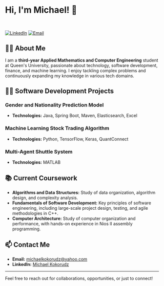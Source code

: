 # Hi, I'm Michael! 👋

<br/>

[![LinkedIn](https://img.shields.io/badge/LinkedIn-Connect-blue?logo=linkedin)](https://www.linkedin.com/in/michaelkokorudz/)
[![Email](https://img.shields.io/badge/Email-Contact%20Me-c14438?logo=mail)](mailto:michaelkokorudz@yahoo.com)

## 👨‍💼 About Me

I am a **third-year Applied Mathematics and Computer Engineering** student at Queen's University, passionate about technology, software development, finance, and machine learning. I enjoy tackling complex problems and continuously expanding my knowledge in various tech domains.

## 👨‍💻 Software Development Projects

### Gender and Nationality Prediction Model  
- **Technologies:** Java, Spring Boot, Maven, Elasticsearch, Excel  

### Machine Learning Stock Trading Algorithm  
- **Technologies:** Python, TensorFlow, Keras, QuantConnect  

### Multi-Agent Shuttle System  
- **Technologies:** MATLAB 
## 📚 Current Coursework

- **Algorithms and Data Structures:** Study of data organization, algorithm design, and complexity analysis.
- **Fundamentals of Software Development:** Key principles of software engineering, including large-scale project design, testing, and agile methodologies in C++.
- **Computer Architecture:** Study of computer organization and performance, with hands-on experience in Nios II assembly programming.


## 📫 Contact Me

- **Email:** [michaelkokorudz@yahoo.com](mailto:michaelkokorudz@yahoo.com)
- **LinkedIn:** [Michael Kokorudz](https://www.linkedin.com/in/michaelkokorudz/)

---

Feel free to reach out for collaborations, opportunities, or just to connect!

